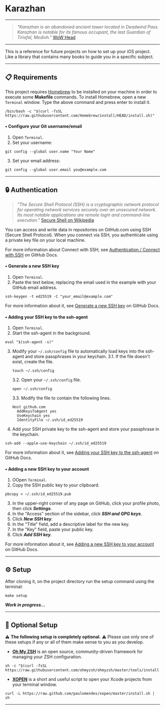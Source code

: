 # Karazhan

---

>*"Karazhan is an abandoned ancient tower located in Deadwind Pass. Karazhan is notable for its famous occupant, the last Guardian of Tirisfal, Medivh."* [WoW Head](https://www.wowhead.com/karazhan)

---

This is a reference for future projects on how to set up your iOS project. Like a library that contains many books to guide you in a specific subject.

---
## 📋 Requirements

This project requires [Homebrew](https://brew.sh/) to be installed on your machine in order to execute some **Makefile** commands. 
To install Homebrew, open a new `Terminal` window. Type the above command and press enter to install it.

```
/bin/bash -c "$(curl -fsSL https://raw.githubusercontent.com/Homebrew/install/HEAD/install.sh)"
```

#### • Configure your Git username/email

1. Open `Terminal`.
2. Set your username:

```
git config --global user.name "Your Name"
```

3. Set your email address:

```
git config --global user.email you@example.com
```

---
## 🔒 Authentication

>*"The Secure Shell Protocol (SSH) is a cryptographic network protocol for operating network services securely over an unsecured network. Its most notable applications are remote login and command-line execution."* [Secure Shell on Wikipedia](https://en.wikipedia.org/wiki/Secure_Shell)

You can access and write data in repositories on GitHub.com using SSH (Secure Shell Protocol). When you connect via SSH, you authenticate using a private key file on your local machine.

For more information about Connect with SSH, see [Authentication / Connect with SSH](https://docs.github.com/en/authentication/connecting-to-github-with-ssh/about-ssh) on GitHub Docs.

#### • Generate a new SSH key

1. Open `Terminal`.
2. Paste the text below, replacing the email used in the example with your GitHub email address.

```
ssh-keygen -t ed25519 -C "your_email@example.com"
```

For more information about it, see [Generate a new SSH key](https://docs.github.com/en/authentication/connecting-to-github-with-ssh/generating-a-new-ssh-key-and-adding-it-to-the-ssh-agent#generating-a-new-ssh-key) on GitHub Docs.

#### • Adding your SSH key to the ssh-agent

1. Open `Terminal`.
2. Start the ssh-agent in the background.

```
eval "$(ssh-agent -s)"
```

3. Modify your `~/.ssh/config` file to automatically load keys into the ssh-agent and store passphrases in your keychain.
    3.1. If the file doesn't exist, create the file.
    ```
    touch ~/.ssh/config
    ```

    3.2. Open your `~/.ssh/config` file.
    ```
    open ~/.ssh/config
    ```

    3.3. Modify the file to contain the following lines.
    ```
    Host github.com
      AddKeysToAgent yes
      UseKeychain yes
      IdentityFile ~/.ssh/id_ed25519
    ```

4. Add your SSH private key to the ssh-agent and store your passphrase in the keychain.

```
ssh-add --apple-use-keychain ~/.ssh/id_ed25519
```

For more information about it, see [Adding your SSH key to the ssh-agent](https://docs.github.com/en/authentication/connecting-to-github-with-ssh/generating-a-new-ssh-key-and-adding-it-to-the-ssh-agent#adding-your-ssh-key-to-the-ssh-agent) on GitHub Docs.

#### • Adding a new SSH key to your account

1. OOpen `Terminal`.
2. Copy the SSH public key to your clipboard.

```
pbcopy < ~/.ssh/id_ed25519.pub
```

3. In the upper-right corner of any page on GitHub, click your profile photo, then click ***Settings***.
4. In the "Access" section of the sidebar, click ***SSH and GPG keys***.
5. Click ***New SSH key***.
6. In the "Title" field, add a descriptive label for the new key.
7. In the "Key" field, paste your public key.
8. Click ***Add SSH key***.

For more information about it, see [Adding a new SSH key to your account](https://docs.github.com/en/authentication/connecting-to-github-with-ssh/adding-a-new-ssh-key-to-your-github-account#adding-a-new-ssh-key-to-your-account) on GitHub Docs.

---
## ⚙️ Setup

After cloning it, on the project directory run the setup command using the terminal:

```
make setup
```

***Work in progress...***

---
## 🧰 Optional Setup

⚠️ **The following setup is completely optional.** ⚠️
Please use only one of these setups if any or all of them make sense to you as you develop.

- **[Oh My ZSH](https://ohmyz.sh/)** is an open source, community-driven framework for managing your ZSH configuration.
```
sh -c "$(curl -fsSL https://raw.githubusercontent.com/ohmyzsh/ohmyzsh/master/tools/install.sh)"
```

- **[XOPEN](https://github.com/paulomendes/xopen)** is a short and useful script to open your Xcode projects from your terminal window.
```
curl -L https://raw.github.com/paulomendes/xopen/master/install.sh | sh
```

---
